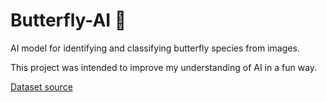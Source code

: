 # Butterfly-AI 🦋
AI model for identifying and classifying butterfly species from images.

This project was intended to improve my understanding of AI in a fun way. 

[Dataset source](https://www.kaggle.com/datasets/meetnagadia/butterflies-dataset)
